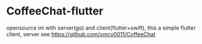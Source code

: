 # CoffeeChat-flutter
opensource im with server(go) and client(flutter+swift), this a simple flutter client, server see https://github.com/xmcy0011/CoffeeChat
